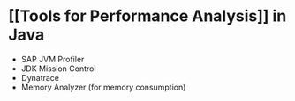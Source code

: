 # [[Tools for Performance Analysis]] in Java

- SAP JVM Profiler
- JDK Mission Control
- Dynatrace
- Memory Analyzer (for memory consumption)
